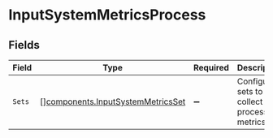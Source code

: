 # InputSystemMetricsProcess


## Fields

| Field                                                                                  | Type                                                                                   | Required                                                                               | Description                                                                            |
| -------------------------------------------------------------------------------------- | -------------------------------------------------------------------------------------- | -------------------------------------------------------------------------------------- | -------------------------------------------------------------------------------------- |
| `Sets`                                                                                 | [][components.InputSystemMetricsSet](../../models/components/inputsystemmetricsset.md) | :heavy_minus_sign:                                                                     | Configure sets to collect process metrics                                              |